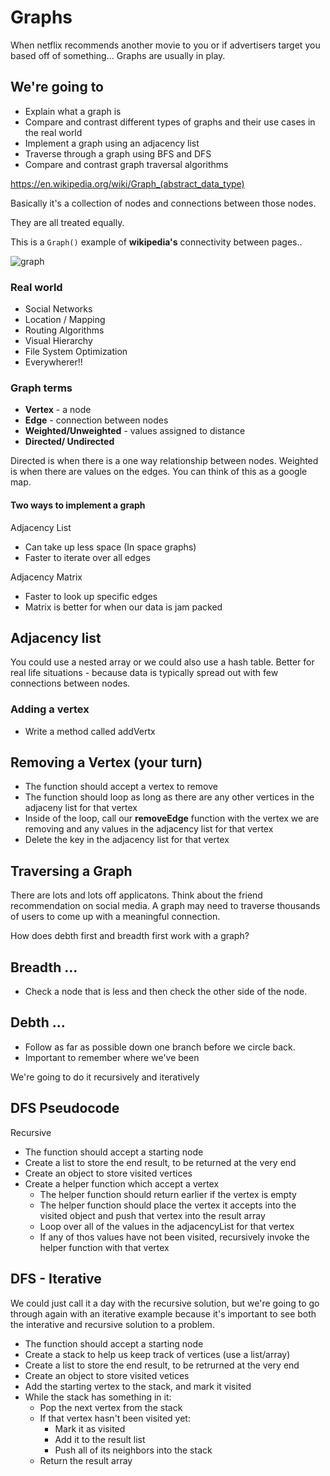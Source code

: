 # Graphs 
When netflix recommends another movie to you or if advertisers target you based off of something... Graphs are usually in play. 

## We're going to
- Explain what a graph is
- Compare and contrast different types of graphs and their use cases in the real world
- Implement a graph using an adjacency list
- Traverse through a graph using BFS and DFS
- Compare and contrast graph traversal algorithms

https://en.wikipedia.org/wiki/Graph_(abstract_data_type)

Basically it's a collection of nodes and connections between those nodes.

They are all treated equally.

This is a `Graph()` example of **wikipedia's** connectivity between pages..

![graph](https://media.git.generalassemb.ly/user/19642/files/6dfc3500-006a-11ea-95d4-c92d192ae2dd)


### Real world 
- Social Networks 
- Location / Mapping 
- Routing Algorithms 
- Visual Hierarchy
- File System Optimization 
- Everywherer!!

### Graph terms 
- **Vertex** - a node 
- **Edge** - connection between nodes 
- **Weighted/Unweighted** - values assigned to distance
- **Directed/ Undirected** 

Directed is when there is a one way relationship between nodes. 
Weighted is when there are values on the edges. You can think of this as a google map. 

#### Two ways to implement a graph 
Adjacency List
- Can take up less space (In space graphs)
- Faster to iterate over all edges

Adjacency Matrix
- Faster to look up specific edges
- Matrix is better for when our data is jam packed
 

## Adjacency list
You could use a nested array or we could also use a hash table. Better for real life situations - because data is typically spread out with few connections between nodes. 

### Adding a vertex 
- Write a method called addVertx

## Removing a Vertex (your turn)
- The function should accept a vertex to remove 
- The function should loop as long as there are any other vertices in the adjaceny list for that vertex
- Inside of the loop, call our **removeEdge** function with the vertex we are removing and any values in the adjacency list for that vertex
- Delete the key in the adjacency list for that vertex

## Traversing a Graph 
There are lots and lots off applicatons. Think about the friend recommendation on social media. A graph may need to traverse thousands of users to come up with a meaningful connection.

How does debth first and breadth first work with a graph?


## Breadth ...
- Check a node that is less and then check the other side of the node.
## Debth ...
- Follow as far as possible down one branch before we circle back.
- Important to remember where we've been

We're going to do it recursively and iteratively

## DFS Pseudocode
Recursive

- The function should accept a starting node
- Create a list to store the end result, to be returned at the very end
- Create an object to store visited vertices
- Create a helper function which accept a vertex
	- The helper function should return earlier if the vertex is empty
	- The helper function should place the vertex it accepts into the visited object and push that vertex into the result array
	- Loop over all of the values in the adjacencyList for that vertex
	- If any of thos values have not been visited, recursively invoke the helper function with that vertex

	
	
## DFS - Iterative
We could just call it a day with the recursive solution, but we're going to go through again with an iterative example because it's important to see both the interative and recursive solution to a problem.

- The function should accept a starting node
- Create a stack to help us keep track of vertices (use a list/array)
- Create a list to store the end result, to be retrurned at the very end
- Create an object to store visited vetices
- Add the starting vertex to the stack, and mark it visited
- While the stack has something in it:
	- Pop the next vertex from the stack
	- If that vertex hasn't been visited yet:
		- Mark it as visited
		- Add it to the result list
		- Push all of its neighbors into the stack
	- Return the result array
